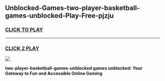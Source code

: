 
## Unblocked-Games-two-player-basketball-games-unblocked-Play-Free-pjzju
<h3>
<a href="https://premium76.site?title=two-player-basketball-games-unblocked&ref=12A">CLICK TO PLAY</a></h3>
<hr>

<h3>
<a href="https://premium76.site?title=two-player-basketball-games-unblocked&ref=12A">CLICK 2 PLAY</a>
  
</h3>

<a href="https://premium76.site?title=two-player-basketball-games-unblocked&ref=12A"><img src="https://clearcache.store/games.png"></a>


**two-player-basketball-games-unblocked games unblocked: Your Gateway to Fun and Accessible Online Gaming**

